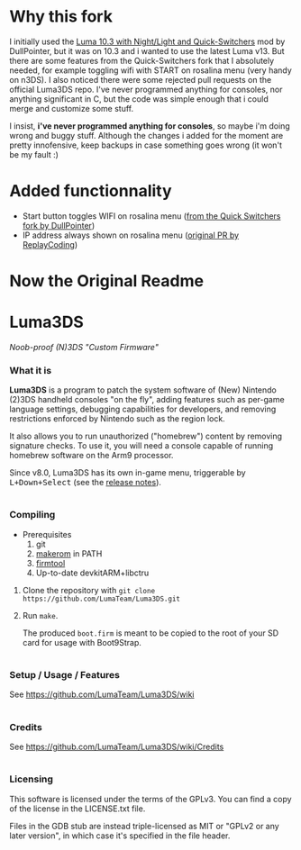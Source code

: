 # Why this fork
I initially used the [Luma 10.3 with Night/Light and Quick-Switchers](https://gbatemp.net/download/luma-10-3-with-night-light-and-quick-switchers.35619/) mod by DullPointer, but it was on 10.3 and i wanted to use the latest Luma v13. But there are some features from the Quick-Switchers fork that I absolutely needed, for example toggling wifi with START on rosalina menu (very handy on n3DS). I also noticed there were some rejected pull requests on the official Luma3DS repo. I've never programmed anything for consoles, nor anything significant in C, but the code was simple enough that i could merge and customize some stuff.

I insist, **i've never programmed anything for consoles**, so maybe i'm doing wrong and buggy stuff. Although the changes i added for the moment are pretty innofensive, keep backups in case something goes wrong (it won't be my fault :)

# Added functionnality
* Start button toggles WIFI on rosalina menu ([from the Quick Switchers fork by DullPointer](https://github.com/LumaTeam/Luma3DS/commit/c1a20558bed3d792d54069719a898006af20ba85))
* IP address always shown on rosalina menu ([original PR by ReplayCoding](https://github.com/LumaTeam/Luma3DS/pull/1282/commits/35f6ab10c9e5240d0a64bc09c335ed06bc00f700))


# Now the Original Readme

# Luma3DS
*Noob-proof (N)3DS "Custom Firmware"*

### What it is
**Luma3DS** is a program to patch the system software of (New) Nintendo (2)3DS handheld consoles "on the fly", adding features such as per-game language settings, debugging capabilities for developers, and removing restrictions enforced by Nintendo such as the region lock.

It also allows you to run unauthorized ("homebrew") content by removing signature checks.
To use it, you will need a console capable of running homebrew software on the Arm9 processor.

Since v8.0, Luma3DS has its own in-game menu, triggerable by <kbd>L+Down+Select</kbd> (see the [release notes](https://github.com/LumaTeam/Luma3DS/releases/tag/v8.0)).

#
### Compiling
* Prerequisites
    1. git
    2. [makerom](https://github.com/jakcron/Project_CTR) in PATH
    3. [firmtool](https://github.com/TuxSH/firmtool)
    4. Up-to-date devkitARM+libctru
1. Clone the repository with `git clone https://github.com/LumaTeam/Luma3DS.git`
2. Run `make`.

    The produced `boot.firm` is meant to be copied to the root of your SD card for usage with Boot9Strap.

#
### Setup / Usage / Features
See https://github.com/LumaTeam/Luma3DS/wiki

#
### Credits
See https://github.com/LumaTeam/Luma3DS/wiki/Credits

#
### Licensing
This software is licensed under the terms of the GPLv3. You can find a copy of the license in the LICENSE.txt file.

Files in the GDB stub are instead triple-licensed as MIT or "GPLv2 or any later version", in which case it's specified in the file header.
